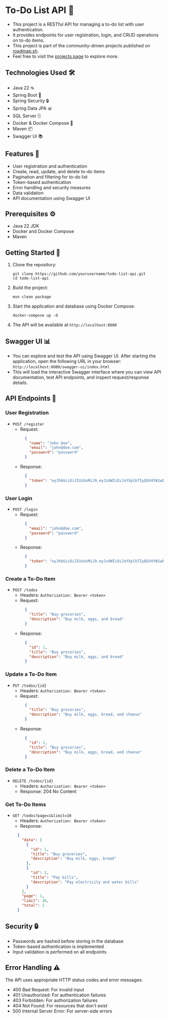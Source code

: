 # To-Do List API 📝

- This project is a RESTful API for managing a to-do list with user authentication.
- It provides endpoints for user registration, login, and CRUD operations on to-do items.
- This project is part of the community-driven projects published on [roadmap.sh](https://roadmap.sh/projects/todo-list-api).
- Feel free to visit the [projects page](https://roadmap.sh/projects) to explore more.


## Technologies Used 🛠️

- Java 22 ☕
- Spring Boot 🍃
- Spring Security 🔒
- Spring Data JPA 📊
- SQL Server 🗄️
- Docker & Docker Compose 🐳
- Maven 📦
- Swagger UI 📚


## Features 🌟

- User registration and authentication
- Create, read, update, and delete to-do items
- Pagination and filtering for to-do list
- Token-based authentication
- Error handling and security measures
- Data validation
- API documentation using Swagger UI

## Prerequisites ⚙️

- Java 22 JDK
- Docker and Docker Compose
- Maven

## Getting Started 🚀

1. Clone the repository:
   ```
   git clone https://github.com/yourusername/todo-list-api.git
   cd todo-list-api
   ```

2. Build the project:
   ```
   mvn clean package
   ```

3. Start the application and database using Docker Compose:
   ```
   docker-compose up -d
   ```

4. The API will be available at `http://localhost:8080`

## Swagger UI 📊

  - You can explore and test the API using Swagger UI. After starting the application, open the following URL in your browser: `http://localhost:8080/swagger-ui/index.html`
  - This will load the interactive Swagger interface where you can view API documentation, test API endpoints, and inspect request/response details.

## API Endpoints 🔗

### User Registration
- `POST /register`
  - Request:
    ```json
      {
        "name": "John Doe",
        "email": "john@doe.com",
        "password": "password"
      }
    ```
  - Response:
    ```json
      {
        "token": "eyJhbGciOiJIUzUxMiJ9.eyJzdWIiOiJoYXplbTIyQGV4YW1wbGUuY29tIiwiaWF0IjoxNzI4MjI0OTI1LCJleHAiOjM2MTcyODIyNDkyNX0.XjewZByBs3mi59U6UEtHFlx9XGcA39OnKAMSe7sPXbHSroFLz17HsIlwT-XnIb0ur0T4xEZBb2R9iCfOtoQQAA"
      }
    ```

### User Login
- `POST /login`
    - Request: 
        ```json
          {
            "email": "john@doe.com",
            "password": "password"
          }
        ```
    - Response:
      ```json
        {
          "token": "eyJhbGciOiJIUzUxMiJ9.eyJzdWIiOiJoYXplbTIyQGV4YW1wbGUuY29tIiwiaWF0IjoxNzI4MjI0OTI1LCJleHAiOjM2MTcyODIyNDkyNX0.XjewZByBs3mi59U6UEtHFlx9XGcA39OnKAMSe7sPXbHSroFLz17HsIlwT-XnIb0ur0T4xEZBb2R9iCfOtoQQAA"
        }
      ```

### Create a To-Do Item
- `POST /todos`
    - Headers: `Authorization: Bearer <token>`
    - Request: 
      ```json
        {
          "title": "Buy groceries",
          "description": "Buy milk, eggs, and bread"
        }
      ```
    - Response: 
      ```json
        {
          "id": 1,
          "title": "Buy groceries",
          "description": "Buy milk, eggs, and bread"
        }
      ```

### Update a To-Do Item
- `PUT /todos/{id}`
    - Headers: `Authorization: Bearer <token>`
    - Request: 
        ```json
          {
            "title": "Buy groceries",
            "description": "Buy milk, eggs, bread, and cheese"
          }
        ```
    - Response: 
      ```json
        {
          "id": 1,
          "title": "Buy groceries",
          "description": "Buy milk, eggs, bread, and cheese"
        } 
      ```

### Delete a To-Do Item
- `DELETE /todos/{id}`
    - Headers: `Authorization: Bearer <token>`
    - Response: 204 No Content

### Get To-Do Items
- `GET /todos?page=1&limit=10`
    - Headers: `Authorization: Bearer <token>`
    - Response:
    ```json
      {
        "data": [
          {
            "id": 1,
            "title": "Buy groceries",
            "description": "Buy milk, eggs, bread"
          },
          {
            "id": 2,
            "title": "Pay bills",
            "description": "Pay electricity and water bills"
          }
        ],
        "page": 1,
        "limit": 10,
        "total": 2
      }
    ```

## Security 🔒

- Passwords are hashed before storing in the database
- Token-based authentication is implemented
- Input validation is performed on all endpoints

## Error Handling ⚠️

The API uses appropriate HTTP status codes and error messages:
- 400 Bad Request: For invalid input
- 401 Unauthorized: For authentication failures
- 403 Forbidden: For authorization failures
- 404 Not Found: For resources that don't exist
- 500 Internal Server Error: For server-side errors